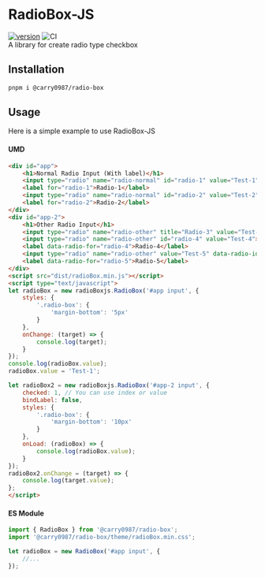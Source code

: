 # RadioBox-JS
[![version](https://img.shields.io/npm/v/@carry0987/radio-box.svg)](https://www.npmjs.com/package/@carry0987/radio-box)
![CI](https://github.com/carry0987/RadioBox-JS/actions/workflows/ci.yml/badge.svg)  
A library for create radio type checkbox

## Installation
```bash
pnpm i @carry0987/radio-box
```

## Usage
Here is a simple example to use RadioBox-JS

#### UMD
```html
<div id="app">
    <h1>Normal Radio Input (With label)</h1>
    <input type="radio" name="radio-normal" id="radio-1" value="Test-1">
    <label for="radio-1">Radio-1</label>
    <input type="radio" name="radio-normal" id="radio-2" value="Test-2" checked>
    <label for="radio-2">Radio-2</label>
</div>
<div id="app-2">
    <h1>Other Radio Input</h1>
    <input type="radio" name="radio-other" title="Radio-3" value="Test-3">
    <input type="radio" name="radio-other" id="radio-4" value="Test-4">
    <label data-radio-for="radio-4">Radio-4</label>
    <input type="radio" name="radio-other" value="Test-5" data-radio-id="radio-5">
    <label data-radio-for="radio-5">Radio-5</label>
</div>
<script src="dist/radioBox.min.js"></script>
<script type="text/javascript">
let radioBox = new radioBoxjs.RadioBox('#app input', {
    styles: {
        '.radio-box': {
            'margin-bottom': '5px'
        }
    },
    onChange: (target) => {
        console.log(target);
    }
});
console.log(radioBox.value);
radioBox.value = 'Test-1';

let radioBox2 = new radioBoxjs.RadioBox('#app-2 input', {
    checked: 1, // You can use index or value
    bindLabel: false,
    styles: {
        '.radio-box': {
            'margin-bottom': '10px'
        }
    },
    onLoad: (radioBox) => {
        console.log(radioBox.value);
    }
});
radioBox2.onChange = (target) => {
    console.log(target.value);
};
</script>
```

#### ES Module
```ts
import { RadioBox } from '@carry0987/radio-box';
import '@carry0987/radio-box/theme/radioBox.min.css';

let radioBox = new RadioBox('#app input', {
    //...
});
```
